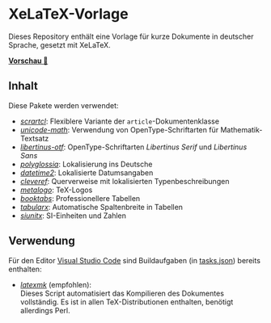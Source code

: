 # XeLaTeX-Vorlage

Dieses Repository enthält eine Vorlage für kurze Dokumente in deutscher Sprache,
gesetzt mit XeLaTeX.

[**Vorschau 👀**](https://github.com/jessestricker/xelatex-vorlage/releases/latest/download/root.pdf)

## Inhalt

Diese Pakete werden verwendet:

- [_scrartcl_](https://ctan.org/pkg/scrartcl):
  Flexiblere Variante der `article`-Dokumentenklasse
- [_unicode-math_](https://ctan.org/pkg/unicode-math):
  Verwendung von OpenType-Schriftarten für Mathematik-Textsatz
- [_libertinus-otf_](https://ctan.org/pkg/libertinus-otf):
  OpenType-Schriftarten _Libertinus Serif_ und _Libertinus Sans_
- [_polyglossia_](https://ctan.org/pkg/polyglossia):
  Lokalisierung ins Deutsche
- [_datetime2_](https://ctan.org/pkg/datetime2):
  Lokalisierte Datumsangaben
- [_cleveref_](https://ctan.org/pkg/cleveref):
  Querverweise mit lokalisierten Typenbeschreibungen
- [_metalogo_](https://ctan.org/pkg/metalogo):
  TeX-Logos
- [_booktabs_](https://ctan.org/pkg/booktabs):
  Professionellere Tabellen
- [_tabularx_](https://ctan.org/pkg/tabularx):
  Automatische Spaltenbreite in Tabellen
- [_siunitx_](https://ctan.org/pkg/siunitx):
  SI-Einheiten und Zahlen

## Verwendung

Für den Editor [Visual Studio Code](https://code.visualstudio.com/) sind
Buildaufgaben (in [tasks.json](.vscode/tasks.json)) bereits enthalten:

- [_latexmk_](https://ctan.org/pkg/latexmk) (empfohlen):\
  Dieses Script automatisiert das Kompilieren des Dokumentes vollständig.
  Es ist in allen TeX-Distributionen enthalten, benötigt allerdings Perl.
